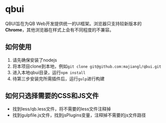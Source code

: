 # qbui
QBUI旨在为QB Web开发提供统一的UI框架。浏览器只支持较新版本的**Chrome**，其他浏览器在样式上会有不同程度的不兼容。

## 如何使用
1. 请先确保安装了nodejs
2. 将本项目clone到本地，例如`git clone git@github.com:majiangl/qbui.git`
3. 进入本地qbui目录，运行`npm install`
4. 待第三步安装完所需插件后，运行`gulp`进行构建

## 如何只选择需要的CSS和JS文件
- 找到less/qb.less文件，将不需要的less文件注释掉
- 找到gulpfile.js文件，找到jsPlugins变量，注释掉不需要的js文件路径